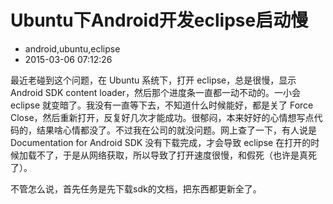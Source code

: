 # Ubuntu下Android开发eclipse启动慢
- android,ubuntu,eclipse
- 2015-03-06 07:12:26


最近老碰到这个问题，在 Ubuntu 系统下，打开 eclipse，总是很慢，显示 Android SDK content loader，然后那个进度条一直都一动不动的。一小会 eclipse 就变暗了。我没有一直等下去，不知道什么时候能好，都是关了 Force Close，然后重新打开，反复好几次才能成功。很郁闷，本来好好的心情想写点代码的，结果啥心情都没了。不过我在公司的就没问题。网上查了一下，有人说是Documentation for Android SDK 没有下载完成，才会导致 eclipse 在打开的时候加载不了，于是从网络获取，所以导致了打开速度很慢，和假死（也许是真死了）。

不管怎么说，首先任务是先下载sdk的文档，把东西都更新全了。
